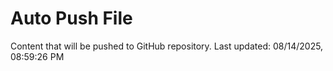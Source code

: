 # Auto Push File

Content that will be pushed to GitHub repository.
Last updated: 08/14/2025, 08:59:26 PM